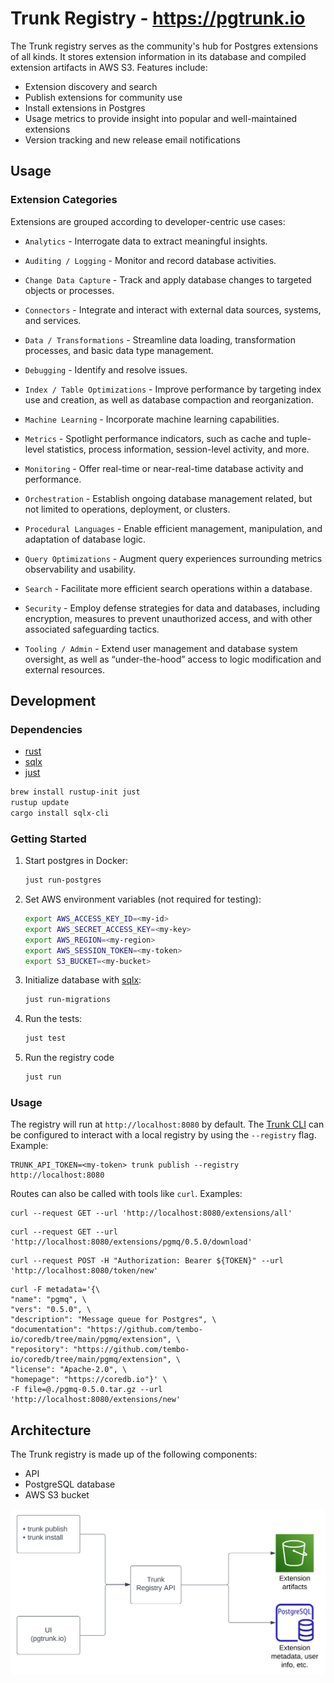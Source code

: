 # Trunk Registry - https://pgtrunk.io
The Trunk registry serves as the community's hub for Postgres extensions of all kinds. It stores extension information
in its database and compiled extension artifacts in AWS S3. Features include:

- Extension discovery and search
- Publish extensions for community use
- Install extensions in Postgres
- Usage metrics to provide insight into popular and well-maintained extensions
- Version tracking and new release email notifications

## Usage
### Extension Categories
Extensions are grouped according to developer-centric use cases:

*   `Analytics` - Interrogate data to extract meaningful insights.

*   `Auditing / Logging` - Monitor and record database activities.

*   `Change Data Capture` - Track and apply database changes to targeted objects or processes.

*   `Connectors` - Integrate and interact with external data sources, systems, and services.

*   `Data / Transformations` - Streamline data loading, transformation processes, and basic data type management.

*   `Debugging` - Identify and resolve issues.

*   `Index / Table Optimizations` - Improve performance by targeting index use and creation, as well as database compaction and reorganization.

*   `Machine Learning` - Incorporate machine learning capabilities.

*   `Metrics` - Spotlight performance indicators, such as cache and tuple-level statistics, process information,  session-level activity, and more.

*   `Monitoring` - Offer real-time or near-real-time database activity and performance.

*   `Orchestration` - Establish ongoing database management related, but not limited to operations, deployment, or clusters.

*   `Procedural Languages` - Enable efficient management, manipulation, and adaptation of database logic.

*   `Query Optimizations` - Augment query experiences surrounding metrics observability and usability.

*   `Search` - Facilitate more efficient search operations within a database.

*   `Security` - Employ defense strategies for data and databases, including encryption, measures to prevent unauthorized access, and with other associated safeguarding tactics.

*   `Tooling / Admin` - Extend user management and database system oversight, as well as “under-the-hood” access to logic modification and external resources.

## Development

### Dependencies

*   [rust](https://www.rust-lang.org/)
*   [sqlx](https://crates.io/crates/sqlx-cli)
*   [just](https://github.com/casey/just)

``` sh
brew install rustup-init just
rustup update
cargo install sqlx-cli
```

### Getting Started

1.  Start postgres in Docker:

    ``` sh
    just run-postgres
    ```

2.  Set AWS environment variables (not required for testing):

    ``` sh
    export AWS_ACCESS_KEY_ID=<my-id>
    export AWS_SECRET_ACCESS_KEY=<my-key>
    export AWS_REGION=<my-region>
    export AWS_SESSION_TOKEN=<my-token>
    export S3_BUCKET=<my-bucket>
    ```

3.  Initialize database with [sqlx](https://crates.io/crates/sqlx-cli):

    ``` sh
    just run-migrations
    ```

4.  Run the tests:

    ``` sh
    just test
    ```

5.  Run the registry code

    ``` sh
    just run
    ```

### Usage

The registry will run at `http://localhost:8080` by default. The [Trunk CLI](../cli) can be configured to interact with
a local registry by using the `--registry` flag. Example:

```shell
TRUNK_API_TOKEN=<my-token> trunk publish --registry http://localhost:8080
```

Routes can also be called with tools like `curl`. Examples:

```shell
curl --request GET --url 'http://localhost:8080/extensions/all'
```

```shell
curl --request GET --url 'http://localhost:8080/extensions/pgmq/0.5.0/download'
```

```shell
curl --request POST -H "Authorization: Bearer ${TOKEN}" --url 'http://localhost:8080/token/new'
```

```shell
curl -F metadata='{\
"name": "pgmq", \
"vers": "0.5.0", \
"description": "Message queue for Postgres", \
"documentation": "https://github.com/tembo-io/coredb/tree/main/pgmq/extension", \
"repository": "https://github.com/tembo-io/coredb/tree/main/pgmq/extension", \
"license": "Apache-2.0", \
"homepage": "https://coredb.io"}' \
-F file=@./pgmq-0.5.0.tar.gz --url 'http://localhost:8080/extensions/new'
```

## Architecture

The Trunk registry is made up of the following components:

-   API
-   PostgreSQL database
-   AWS S3 bucket

![architecture.svg](../assets/architecture.svg)
